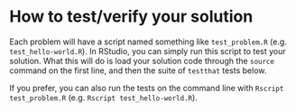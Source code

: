 # How to test/verify your solution

Each problem will have a script named something like `test_problem.R` (e.g. `test_hello-world.R`). In RStudio, you can simply run this script to test your solution. What this will do is load your solution code through the `source` command on the first line, and then the suite of `testthat` tests below.

If you prefer, you can also run the tests on the command line with `Rscript test_problem.R` (e.g. `Rscript test_hello-world.R`).
